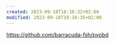 ```yaml
---
created: 2023-09-18T18:16:32+02:00
modified: 2023-09-18T18:16:35+02:00
---
```


https://github.com/barracuda-fsh/pyobd
